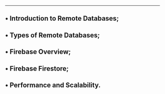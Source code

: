 ----------------------------------------------------------------
• Introduction to Remote Databases;
----------------------------------------------------------------
• Types of Remote Databases;
----------------------------------------------------------------
• Firebase Overview;
----------------------------------------------------------------
• Firebase Firestore;
----------------------------------------------------------------
• Performance and Scalability.
----------------------------------------------------------------
